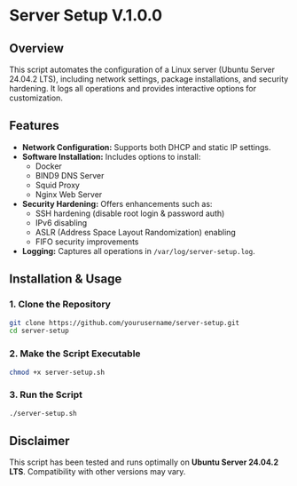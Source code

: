 # Server Setup V.1.0.0
## Overview
This script automates the configuration of a Linux server (Ubuntu Server 24.04.2 LTS), including network settings, package installations, and security hardening. It logs all operations and provides interactive options for customization.

## Features
- **Network Configuration:** Supports both DHCP and static IP settings.
- **Software Installation:** Includes options to install:
  - Docker
  - BIND9 DNS Server
  - Squid Proxy
  - Nginx Web Server
- **Security Hardening:** Offers enhancements such as:
  - SSH hardening (disable root login & password auth)
  - IPv6 disabling
  - ASLR (Address Space Layout Randomization) enabling
  - FIFO security improvements
- **Logging:** Captures all operations in `/var/log/server-setup.log`.

## Installation & Usage
### 1. Clone the Repository
```bash
git clone https://github.com/yourusername/server-setup.git
cd server-setup
```

### 2. Make the Script Executable
```bash
chmod +x server-setup.sh
```

### 3. Run the Script
```bash
./server-setup.sh
```
## Disclaimer
This script has been tested and runs optimally on **Ubuntu Server 24.04.2 LTS**. Compatibility with other versions may vary.


